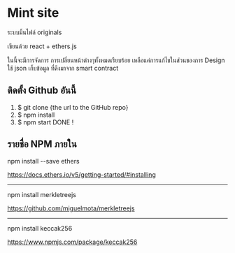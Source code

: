 # Mint site

ระบบมิ้นไฟล์ originals

เขียนด้วย react + ethers.js

ในนี้จะมีการจัดการ การเปลี่ยนหน้าต่างๆทั้งหมดเรียบร้อย เหลือแค่การแก้ไขในส่วนของการ Design
ใช้ json เก็บข้อมูล ที่ดึงมาจาก smart contract

## ติดตั้ง Github อันนี้
1. $ git clone {the url to the GitHub repo}
2. $ npm install
3. $ npm start
DONE !


## รายชื่อ NPM ภายใน

npm install --save ethers

https://docs.ethers.io/v5/getting-started/#installing

---------
npm install merkletreejs

https://github.com/miguelmota/merkletreejs

---------
npm install keccak256

https://www.npmjs.com/package/keccak256
